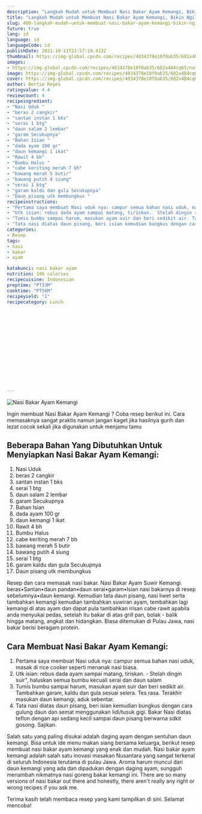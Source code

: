 ```yaml
---
description: "Langkah Mudah untuk Membuat Nasi Bakar Ayam Kemangi, Bikin Ngiler"
title: "Langkah Mudah untuk Membuat Nasi Bakar Ayam Kemangi, Bikin Ngiler"
slug: 400-langkah-mudah-untuk-membuat-nasi-bakar-ayam-kemangi-bikin-ngiler
future: true
lang: id
language: id
languageCode: id
publishDate: 2021-10-11T21:57:19.412Z 
thumbnail: https://img-global.cpcdn.com/recipes/4034378e10f0ab35/682x484cq65/nasi-bakar-ayam-kemangi-foto-resep-utama.webp
images:
- https://img-global.cpcdn.com/recipes/4034378e10f0ab35/682x484cq65/nasi-bakar-ayam-kemangi-foto-resep-utama.webp
image: https://img-global.cpcdn.com/recipes/4034378e10f0ab35/682x484cq65/nasi-bakar-ayam-kemangi-foto-resep-utama.webp
cover: https://img-global.cpcdn.com/recipes/4034378e10f0ab35/682x484cq65/nasi-bakar-ayam-kemangi-foto-resep-utama.webp
author: Bertie Reyes
ratingvalue: 4.4
reviewcount: 4
recipeingredient:
- "Nasi Uduk "
- "beras 2 cangkir"
- "santan instan 1 bks"
- "serai 1 btg"
- "daun salam 2 lembar"
- "garam Secukupnya"
- "Bahan Isian "
- "dada ayam 100 gr"
- "daun kemangi 1 ikat"
- "Rawit 4 bh"
- "Bumbu Halus "
- "cabe keriting merah 7 bh"
- "bawang merah 5 butir"
- "bawang putih 4 siung"
- "serai 1 btg"
- "garam kaldu dan gula Secukupnya"
- "Daun pisang utk membungkus "
recipeinstructions:
- "Pertama saya membuat Nasi uduk nya: campur semua bahan nasi uduk, masak di rice cooker seperti menanak nasi biasa."
- "Utk isian: rebus dada ayam sampai matang, tiriskan.  Stelah dingin suir&#34;, haluskan semua bumbu kecuali serai dan daun salam"
- "Tumis bumbu sampai harum, masukan ayam suir dan beri sedikit air. Tambahkan garam, kaldu dan gula sesuai selera. Tes rasa. Terakhir masukan daun kemangi, aduk sebentar."
- "Tata nasi diatas daun pisang, beri isian kemudian bungkus dengan cara gulung daun dan semat menggunakan lidi/tusuk gigi. Bakar Nasi diatas teflon dengan api sedang kecil sampai daun pisang berwarna sdkit gosong. Sajikan."
categories:
- Resep
tags:
- nasi
- bakar
- ayam

katakunci: nasi bakar ayam 
nutrition: 106 calories
recipecuisine: Indonesian
preptime: "PT33M"
cooktime: "PT56M"
recipeyield: "1"
recipecategory: Lunch


     
    
    
    
    
    
    
    
    
    
    
      
    
---
```



![Nasi Bakar Ayam Kemangi](https://img-global.cpcdn.com/recipes/4034378e10f0ab35/682x484cq65/nasi-bakar-ayam-kemangi-foto-resep-utama.webp)

Ingin membuat Nasi Bakar Ayam Kemangi ? Coba resep berikut ini. Cara memasaknya sangat praktis namun jangan kaget jika hasilnya gurih dan lezat cocok sekali jika digunakan untuk menjamu tamu

<!--inarticleads1-->

## Beberapa Bahan Yang Dibutuhkan Untuk Menyiapkan Nasi Bakar Ayam Kemangi:

1. Nasi Uduk 
1. beras 2 cangkir
1. santan instan 1 bks
1. serai 1 btg
1. daun salam 2 lembar
1. garam Secukupnya
1. Bahan Isian 
1. dada ayam 100 gr
1. daun kemangi 1 ikat
1. Rawit 4 bh
1. Bumbu Halus 
1. cabe keriting merah 7 bh
1. bawang merah 5 butir
1. bawang putih 4 siung
1. serai 1 btg
1. garam kaldu dan gula Secukupnya
1. Daun pisang utk membungkus 

Resep dan cara memasak nasi bakar. Nasi Bakar Ayam Suwir Kemangi. beras•Santan•daun pandan•daun serai•garam•Isian nasi bakarnya di resep sebelumnya•daun kemangi. Kemudian tata daun pisang, nasi liwet serta tambahkan kemangi kemudian tambahkan suwiran ayam, tembahkan lagi kemangi di atas ayam dan dapat pula tambahkan irisan cabe rawit apabila anda menyukai pedas, setelah itu bakar di atas grill pan, bolak - balik hingga matang, angkat dan hidangkan. Biasa ditemukan di Pulau Jawa, nasi bakar berisi beragam protein. 

<!--inarticleads2-->

## Cara Membuat Nasi Bakar Ayam Kemangi:

1. Pertama saya membuat Nasi uduk nya: campur semua bahan nasi uduk, masak di rice cooker seperti menanak nasi biasa.
1. Utk isian: rebus dada ayam sampai matang, tiriskan.  - Stelah dingin suir&#34;, haluskan semua bumbu kecuali serai dan daun salam
1. Tumis bumbu sampai harum, masukan ayam suir dan beri sedikit air. Tambahkan garam, kaldu dan gula sesuai selera. Tes rasa. Terakhir masukan daun kemangi, aduk sebentar.
1. Tata nasi diatas daun pisang, beri isian kemudian bungkus dengan cara gulung daun dan semat menggunakan lidi/tusuk gigi. Bakar Nasi diatas teflon dengan api sedang kecil sampai daun pisang berwarna sdkit gosong. Sajikan.


Salah satu yang paling disukai adalah daging ayam dengan sentuhan daun kemangi. Bisa untuk ide menu makan siang bersama keluarga, berikut resep membuat nasi bakar ayam kemangi yang enak dan mudah. Nasi bakar ayam kemangi adalah salah satu inovasi masakan Nusantara yang sangat terkenal di seluruh Indonesia terutama di pulau Jawa. Aroma harum muncul dari daun kemangi yang ada dan dipadukan dengan daging ayam, sungguh menambah nikmatnya nasi goreng bakar kemangi ini. There are so many versions of nasi bakar out there and honestly, there aren&#39;t really any right or wrong recipes if you ask me. 

Terima kasih telah membaca resep yang kami tampilkan di sini. Selamat mencoba!
